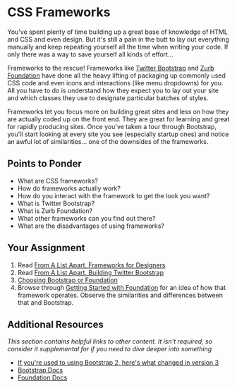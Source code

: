 # CSS Frameworks

You've spent plenty of time building up a great base of knowledge of HTML and CSS and even design.  But it's still a pain in the butt to lay out everything manually and keep repeating yourself all the time when writing your code.  If only there was a way to save yourself all kinds of effort...

Frameworks to the rescue!  Frameworks like [Twitter Bootstrap](http://getbootstrap.com) and [Zurb Foundation](http://foundation.zurb.com) have done all the heavy lifting of packaging up commonly used CSS code and even icons and interactions (like menu dropdowns) for you.  All you have to do is understand how they expect you to lay out your site and which classes they use to designate particular batches of styles.  

Frameworks let you focus more on building great sites and less on how they are actually coded up on the front end.  They are great for learning and great for rapidly producing sites.  Once you've taken a tour through Bootstrap, you'll start looking at every site you see (especially startup ones) and notice an awful lot of similarities... one of the downsides of the frameworks.

## Points to Ponder

* What are CSS frameworks?
* How do frameworks actually work?
* How do you interact with the framework to get the look you want?
* What is Twitter Bootstrap?
* What is Zurb Foundation?
* What other frameworks can you find out there?
* What are the disadvantages of using frameworks?

## Your Assignment

1. Read [From A List Apart, Frameworks for Designers](http://alistapart.com/article/frameworksfordesigners)
2. Read [From A List Apart, Building Twitter Bootstrap](http://alistapart.com/article/building-twitter-bootstrap)
2. [Choosing Bootstrap or Foundation](https://medium.com/frontend-and-beyond/8b3812c7007c)
3. Browse through [Getting Started with Foundation](http://foundation.zurb.com/docs/) for an idea of how that framework operates.  Observe the similarities and differences between that and Bootstrap.

## Additional Resources

*This section contains helpful links to other content. It isn't required, so consider it supplemental for if you need to dive deeper into something*

* [If you're used to using Bootstrap 2, here's what changed in version 3](http://stackoverflow.com/questions/17952571/how-has-twitter-bootstrap-3-changed-over-version-2-3-2)
* [Bootstrap Docs](http://getbootstrap.com/)
* [Foundation Docs](http://foundation.zurb.com/)
